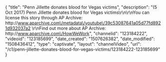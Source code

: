 {
    "title": "Penn Jillette donates blood for Vegas victims",
    "description": "(5 Oct 2017) Penn Jillette donates blood for Vegas victims\r\n\r\nYou can license this story through AP Archive: http:\/\/www.aparchive.com\/metadata\/youtube\/39c53087641a05d77fd8921d932037a2 \r\nFind out more about AP Archive: http:\/\/www.aparchive.com\/HowWeWork",
    "channelid": "123184222",
    "videoid": "123185699",
    "date_created": "1507626382",
    "date_modified": "1508436412",
    "type": "captivate",
    "layout": "channelVideo",
    "url": "\/c1\/penn-jillette-donates-blood-for-vegas-victims\/123184222-123185699"
}
